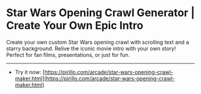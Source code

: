 
# Star Wars Opening Crawl Generator | Create Your Own Epic Intro

Create your own custom Star Wars opening crawl with scrolling text and a starry background. Relive the iconic movie intro with your own story! Perfect for fan films, presentations, or just for fun.

---

* Try it now: [https://pirillo.com/arcade/star-wars-opening-crawl-maker.html](https://pirillo.com/arcade/star-wars-opening-crawl-maker.html)
